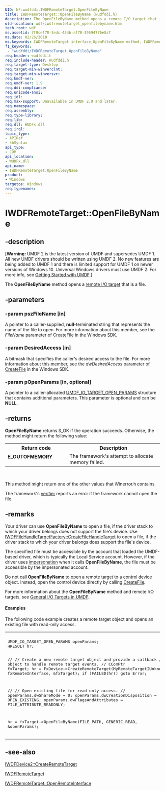 ```yaml
---
UID: NF:wudfddi.IWDFRemoteTarget.OpenFileByName
title: IWDFRemoteTarget::OpenFileByName (wudfddi.h)
description: The OpenFileByName method opens a remote I/O target that is a file.
old-location: wdf\iwdfremotetarget_openfilebyname.htm
tech.root: wdf
ms.assetid: 7f0cef78-3edc-434b-af70-39694776e8a7
ms.date: 02/26/2018
ms.keywords: IWDFRemoteTarget interface,OpenFileByName method, IWDFRemoteTarget.OpenFileByName, IWDFRemoteTarget::OpenFileByName, OpenFileByName, OpenFileByName method, OpenFileByName method,IWDFRemoteTarget interface, UMDFIoTargetObjectRef_909b78ee-2d3a-46b2-bfca-f72063ca62f8.xml, umdf.iwdfremotetarget_openfilebyname, wdf.iwdfremotetarget_openfilebyname, wudfddi/IWDFRemoteTarget::OpenFileByName
f1_keywords:
 - "wudfddi/IWDFRemoteTarget.OpenFileByName"
req.header: wudfddi.h
req.include-header: Wudfddi.h
req.target-type: Desktop
req.target-min-winverclnt: 
req.target-min-winversvr: 
req.kmdf-ver: 
req.umdf-ver: 1.9
req.ddi-compliance: 
req.unicode-ansi: 
req.idl: 
req.max-support: Unavailable in UMDF 2.0 and later.
req.namespace: 
req.assembly: 
req.type-library: 
req.lib: 
req.dll: WUDFx.dll
req.irql: 
topic_type:
- APIRef
- kbSyntax
api_type:
- COM
api_location:
- WUDFx.dll
api_name:
- IWDFRemoteTarget.OpenFileByName
product:
- Windows
targetos: Windows
req.typenames: 
---
```


# IWDFRemoteTarget::OpenFileByName


## -description


<p class="CCE_Message">[<b>Warning:</b> UMDF 2 is the latest version of UMDF and supersedes UMDF 1.  All new UMDF drivers should be written using UMDF 2.  No new features are being added to UMDF 1 and there is limited support for UMDF 1 on newer versions of Windows 10.  Universal Windows drivers must use UMDF 2.  For more info, see <a href="https://docs.microsoft.com/windows-hardware/drivers/wdf/getting-started-with-umdf-version-2">Getting Started with UMDF</a>.]

The <b>OpenFileByName</b> method opens a <a href="https://docs.microsoft.com/windows-hardware/drivers/wdf/general-i-o-targets-in-umdf">remote I/O target</a> that is a file.


## -parameters




### -param pszFileName [in]

A pointer to a caller-supplied, <b>null</b>-terminated string that represents the name of the file to open. For more information about this member, see the <i>FileName</i> parameter of <a href="https://go.microsoft.com/fwlink/p/?linkid=152795">CreateFile</a> in the Windows SDK.


### -param DesiredAccess [in]

A bitmask that specifies the caller's desired access to the file. For more information about this member, see the <i>dwDesiredAccess</i> parameter of <a href="https://go.microsoft.com/fwlink/p/?linkid=152795">CreateFile</a> in the Windows SDK.


### -param pOpenParams [in, optional]

A pointer to a caller-allocated <a href="https://docs.microsoft.com/windows-hardware/drivers/ddi/wudfddi/ns-wudfddi-_umdf_io_target_open_params">UMDF_IO_TARGET_OPEN_PARAMS</a> structure that contains additional parameters. This parameter is optional and can be <b>NULL</b>.


## -returns



<b>OpenFileByName</b> returns S_OK if the operation succeeds. Otherwise, the method might return the following value:

<table>
<tr>
<th>Return code</th>
<th>Description</th>
</tr>
<tr>
<td width="40%">
<dl>
<dt><b>E_OUTOFMEMORY</b></dt>
</dl>
</td>
<td width="60%">
The framework's attempt to allocate memory failed. 

</td>
</tr>
</table>
 

This method might return one of the other values that Winerror.h contains.



The framework's <a href="https://docs.microsoft.com/windows-hardware/drivers/debugger/-verifier">verifier</a> reports an error if the framework cannot open the file.




## -remarks



Your driver can use <b>OpenFileByName</b> to open a file, if the driver stack to which your driver belongs does not support the file's device. Use <a href="https://docs.microsoft.com/windows-hardware/drivers/ddi/wudfddi/nf-wudfddi-iwdffilehandletargetfactory-createfilehandletarget">IWDFFileHandleTargetFactory::CreateFileHandleTarget</a> to open a file, if the driver stack to which your driver belongs does support the file's device.

The specified file must be accessible by the account that loaded the UMDF-based driver, which is typically the Local Service account. However, if the driver uses <a href="https://docs.microsoft.com/windows-hardware/drivers/wdf/handling-client-impersonation-in-umdf-drivers">impersonation</a> when it calls <b>OpenFileByName</b>, the file must be accessible by the impersonated account.

Do not call <b>OpenFileByName</b> to open a remote target to a control device object. Instead, open the control device directly by calling <a href="https://go.microsoft.com/fwlink/p/?linkid=152795">CreateFile</a>.

For more information about the <b>OpenFileByName</b> method and remote I/O targets, see <a href="https://docs.microsoft.com/windows-hardware/drivers/wdf/general-i-o-targets-in-umdf">General I/O Targets in UMDF</a>.


#### Examples

The following code example creates a remote target object and opens an existing file with read-only access.

<div class="code"><span codelanguage=""><table>
<tr>
<th></th>
</tr>
<tr>
<td>
<pre>UMDF_IO_TARGET_OPEN_PARAMS openParams;
HRESULT hr;

//
// Create a new remote target object and provide a callback 
// object to handle remote target events.
//
CComPtr<IWDFRemoteTarget> fxTarget;
hr = FxDevice->CreateRemoteTarget(MyRemoteTargetIUnknown,
                                  fxRemoteInterface,
                                  &fxTarget);
if (FAILED(hr)) goto Error;

//
// Open existing file for read-only access.
//
openParams.dwShareMode = 0;
openParams.dwCreationDisposition = OPEN_EXISTING;
openParams.dwFlagsAndAttributes = FILE_ATTRIBUTE_READONLY;

hr = fxTarget->OpenFileByName(FILE_PATH,
                              GENERIC_READ,
                              &openParams);
 </pre>
</td>
</tr>
</table></span></div>



## -see-also




<a href="https://docs.microsoft.com/windows-hardware/drivers/ddi/wudfddi/nf-wudfddi-iwdfdevice2-createremotetarget">IWDFDevice2::CreateRemoteTarget</a>



<a href="https://docs.microsoft.com/windows-hardware/drivers/ddi/wudfddi/nn-wudfddi-iwdfremotetarget">IWDFRemoteTarget</a>



<a href="https://docs.microsoft.com/windows-hardware/drivers/ddi/wudfddi/nf-wudfddi-iwdfremotetarget-openremoteinterface">IWDFRemoteTarget::OpenRemoteInterface</a>
 

 

